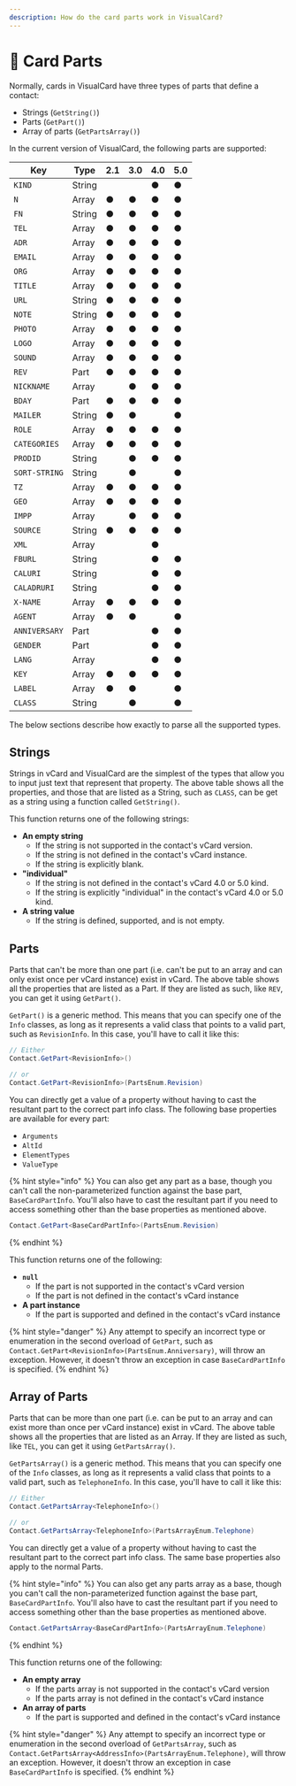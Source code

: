 ```yaml
---
description: How do the card parts work in VisualCard?
---
```


# 🧩 Card Parts

Normally, cards in VisualCard have three types of parts that define a contact:

* Strings (`GetString()`)
* Parts (`GetPart()`)
* Array of parts (`GetPartsArray()`)

In the current version of VisualCard, the following parts are supported:

| Key           | Type   | 2.1 | 3.0 | 4.0 | 5.0 |
| ------------- | ------ | --- | --- | --- | --- |
| `KIND`        | String |     |     | ●   | ●   |
| `N`           | Array  | ●   | ●   | ●   | ●   |
| `FN`          | String | ●   | ●   | ●   | ●   |
| `TEL`         | Array  | ●   | ●   | ●   | ●   |
| `ADR`         | Array  | ●   | ●   | ●   | ●   |
| `EMAIL`       | Array  | ●   | ●   | ●   | ●   |
| `ORG`         | Array  | ●   | ●   | ●   | ●   |
| `TITLE`       | Array  | ●   | ●   | ●   | ●   |
| `URL`         | String | ●   | ●   | ●   | ●   |
| `NOTE`        | String | ●   | ●   | ●   | ●   |
| `PHOTO`       | Array  | ●   | ●   | ●   | ●   |
| `LOGO`        | Array  | ●   | ●   | ●   | ●   |
| `SOUND`       | Array  | ●   | ●   | ●   | ●   |
| `REV`         | Part   | ●   | ●   | ●   | ●   |
| `NICKNAME`    | Array  |     | ●   | ●   | ●   |
| `BDAY`        | Part   | ●   | ●   | ●   | ●   |
| `MAILER`      | String | ●   | ●   |     | ●   |
| `ROLE`        | Array  | ●   | ●   | ●   | ●   |
| `CATEGORIES`  | Array  | ●   | ●   | ●   | ●   |
| `PRODID`      | String |     | ●   | ●   | ●   |
| `SORT-STRING` | String |     | ●   |     | ●   |
| `TZ`          | Array  | ●   | ●   | ●   | ●   |
| `GEO`         | Array  | ●   | ●   | ●   | ●   |
| `IMPP`        | Array  |     | ●   | ●   | ●   |
| `SOURCE`      | String | ●   | ●   | ●   | ●   |
| `XML`         | Array  |     |     | ●   |     |
| `FBURL`       | String |     |     | ●   | ●   |
| `CALURI`      | String |     |     | ●   | ●   |
| `CALADRURI`   | String |     |     | ●   | ●   |
| `X-NAME`      | Array  | ●   | ●   | ●   | ●   |
| `AGENT`       | Array  | ●   | ●   |     | ●   |
| `ANNIVERSARY` | Part   |     |     | ●   | ●   |
| `GENDER`      | Part   |     |     | ●   | ●   |
| `LANG`        | Array  |     |     | ●   | ●   |
| `KEY`         | Array  | ●   | ●   | ●   | ●   |
| `LABEL`       | Array  | ●   | ●   |     | ●   |
| `CLASS`       | String |     | ●   |     | ●   |

The below sections describe how exactly to parse all the supported types.

## Strings

Strings in vCard and VisualCard are the simplest of the types that allow you to input just text that represent that property. The above table shows all the properties, and those that are listed as a String, such as `CLASS`, can be get as a string using a function called `GetString()`.

This function returns one of the following strings:

* **An empty string**
  * If the string is not supported in the contact's vCard version.
  * If the string is not defined in the contact's vCard instance.
  * If the string is explicitly blank.
* **"individual"**
  * If the string is not defined in the contact's vCard 4.0 or 5.0 kind.
  * If the string is explicitly "individual" in the contact's vCard 4.0 or 5.0 kind.
* **A string value**
  * If the string is defined, supported, and is not empty.

## Parts

Parts that can't be more than one part (i.e. can't be put to an array and can only exist once per vCard instance) exist in vCard. The above table shows all the properties that are listed as a Part. If they are listed as such, like `REV`, you can get it using `GetPart()`.

`GetPart()` is a generic method. This means that you can specify one of the `Info` classes, as long as it represents a valid class that points to a valid part, such as `RevisionInfo`. In this case, you'll have to call it like this:

```csharp
// Either
Contact.GetPart<RevisionInfo>()

// or
Contact.GetPart<RevisionInfo>(PartsEnum.Revision)
```

You can directly get a value of a property without having to cast the resultant part to the correct part info class. The following base properties are available for every part:

* `Arguments`
* `AltId`
* `ElementTypes`
* `ValueType`

{% hint style="info" %}
You can also get any part as a base, though you can't call the non-parameterized function against the base part, `BaseCardPartInfo`. You'll also have to cast the resultant part if you need to access something other than the base properties as mentioned above.

```csharp
Contact.GetPart<BaseCardPartInfo>(PartsEnum.Revision)
```
{% endhint %}

This function returns one of the following:

* **`null`**
  * If the part is not supported in the contact's vCard version
  * If the part is not defined in the contact's vCard instance
* **A part instance**
  * If the part is supported and defined in the contact's vCard instance

{% hint style="danger" %}
Any attempt to specify an incorrect type or enumeration in the second overload of `GetPart`, such as `Contact.GetPart<RevisionInfo>(PartsEnum.Anniversary)`, will throw an exception. However, it doesn't throw an exception in case `BaseCardPartInfo` is specified.
{% endhint %}

## Array of Parts

Parts that can be more than one part (i.e. can be put to an array and can exist more than once per vCard instance) exist in vCard. The above table shows all the properties that are listed as an Array. If they are listed as such, like `TEL`, you can get it using `GetPartsArray()`.

`GetPartsArray()` is a generic method. This means that you can specify one of the `Info` classes, as long as it represents a valid class that points to a valid part, such as `TelephoneInfo`. In this case, you'll have to call it like this:

```csharp
// Either
Contact.GetPartsArray<TelephoneInfo>()

// or
Contact.GetPartsArray<TelephoneInfo>(PartsArrayEnum.Telephone)
```

You can directly get a value of a property without having to cast the resultant part to the correct part info class. The same base properties also apply to the normal Parts.

{% hint style="info" %}
You can also get any parts array as a base, though you can't call the non-parameterized function against the base part, `BaseCardPartInfo`. You'll also have to cast the resultant part if you need to access something other than the base properties as mentioned above.

```csharp
Contact.GetPartsArray<BaseCardPartInfo>(PartsArrayEnum.Telephone)
```
{% endhint %}

This function returns one of the following:

* **An empty array**
  * If the parts array is not supported in the contact's vCard version
  * If the parts array is not defined in the contact's vCard instance
* **An array of parts**
  * If the part is supported and defined in the contact's vCard instance

{% hint style="danger" %}
Any attempt to specify an incorrect type or enumeration in the second overload of `GetPartsArray`, such as `Contact.GetPartsArray<AddressInfo>(PartsArrayEnum.Telephone)`, will throw an exception. However, it doesn't throw an exception in case `BaseCardPartInfo` is specified.
{% endhint %}
